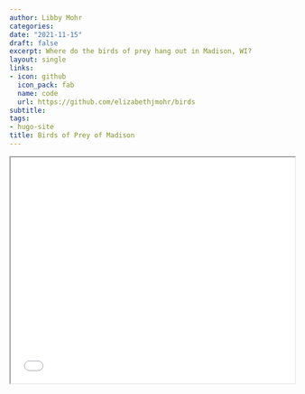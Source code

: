 ```yaml
---
author: Libby Mohr
categories:
date: "2021-11-15"
draft: false
excerpt: Where do the birds of prey hang out in Madison, WI? 
layout: single
links:
- icon: github
  icon_pack: fab
  name: code
  url: https://github.com/elizabethjmohr/birds
subtitle: 
tags:
- hugo-site
title: Birds of Prey of Madison
---
```


<iframe src="map.html" width = "100%" height = "400"> </iframe>
